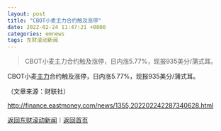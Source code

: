 ```yaml
---
layout: post
title: "CBOT小麦主力合约触及涨停"
date: 2022-02-24 11:47:21 +0800
categories: emnews
tags: 东财滚动新闻
---
```

> CBOT小麦主力合约触及涨停，日内涨5.77%，现报935美分/蒲式耳。

<p>CBOT小麦<span id="Info.3291"><a href="http://data.eastmoney.com/zlsj/" class="infokey">主力</a></span>合约触及涨停，日内涨5.77%，现报935美分/蒲式耳。</p><p class="em_media">（文章来源：财联社）</p>

<http://finance.eastmoney.com/news/1355,202202242287340628.html>

[返回东财滚动新闻](//finews.withounder.com/emnews/)｜[返回首页](//finews.withounder.com/)